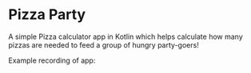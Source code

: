 # Pizza Party

A simple Pizza calculator app in Kotlin which helps calculate how many pizzas are needed to feed a group of hungry party-goers! 

Example recording of app: 

